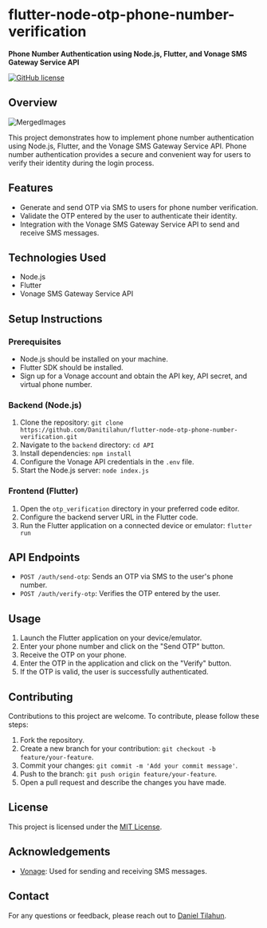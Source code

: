 # flutter-node-otp-phone-number-verification

**Phone Number Authentication using Node.js, Flutter, and Vonage SMS Gateway Service API**

[![GitHub license](https://img.shields.io/badge/license-MIT-blue.svg)](LICENSE)

## Overview


![MergedImages](https://github.com/Danitilahun/flutter-node-otp-phone-number-verification/assets/106193338/5db85b80-59ab-4eaf-b78e-fc71188cf612)


This project demonstrates how to implement phone number authentication using Node.js, Flutter, and the Vonage SMS Gateway Service API. Phone number authentication provides a secure and convenient way for users to verify their identity during the login process.

## Features

- Generate and send OTP via SMS to users for phone number verification.
- Validate the OTP entered by the user to authenticate their identity.
- Integration with the Vonage SMS Gateway Service API to send and receive SMS messages.

## Technologies Used

- Node.js
- Flutter
- Vonage SMS Gateway Service API

## Setup Instructions

### Prerequisites

- Node.js should be installed on your machine.
- Flutter SDK should be installed.
- Sign up for a Vonage account and obtain the API key, API secret, and virtual phone number.

### Backend (Node.js)

1. Clone the repository: `git clone https://github.com/Danitilahun/flutter-node-otp-phone-number-verification.git`
2. Navigate to the `backend` directory: `cd API`
3. Install dependencies: `npm install`
4. Configure the Vonage API credentials in the `.env` file.
5. Start the Node.js server: `node index.js`

### Frontend (Flutter)

1. Open the `otp_verification` directory in your preferred code editor.
2. Configure the backend server URL in the Flutter code.
3. Run the Flutter application on a connected device or emulator: `flutter run`

## API Endpoints

- `POST /auth/send-otp`: Sends an OTP via SMS to the user's phone number.
- `POST /auth/verify-otp`: Verifies the OTP entered by the user.

## Usage

1. Launch the Flutter application on your device/emulator.
2. Enter your phone number and click on the "Send OTP" button.
3. Receive the OTP on your phone.
4. Enter the OTP in the application and click on the "Verify" button.
5. If the OTP is valid, the user is successfully authenticated.

## Contributing

Contributions to this project are welcome. To contribute, please follow these steps:

1. Fork the repository.
2. Create a new branch for your contribution: `git checkout -b feature/your-feature`.
3. Commit your changes: `git commit -m 'Add your commit message'`.
4. Push to the branch: `git push origin feature/your-feature`.
5. Open a pull request and describe the changes you have made.

## License

This project is licensed under the [MIT License](LICENSE).

## Acknowledgements

- [Vonage](https://www.vonage.com): Used for sending and receiving SMS messages.

## Contact

For any questions or feedback, please reach out to [Daniel Tilahun](mailto:tiledan2015@gmail.com).
